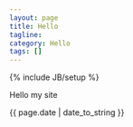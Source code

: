 ```yaml
---
layout: page
title: Hello 
tagline: 
category: Hello
tags: []
---
```

{% include JB/setup %}

Hello my site

<p>{{ page.date | date_to_string }}</p>
